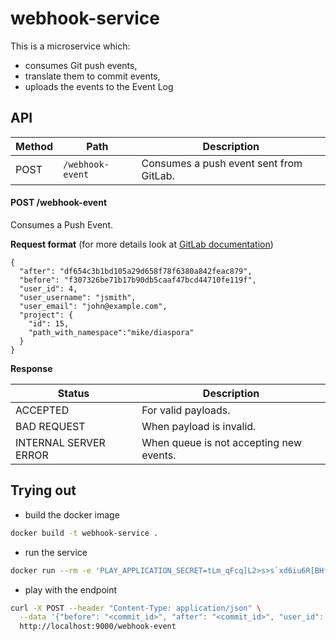 # webhook-service

This is a microservice which:
- consumes Git push events,
- translate them to commit events,
- uploads the events to the Event Log

## API

| Method | Path                               | Description                                        |
|--------|------------------------------------|----------------------------------------------------|
|  POST  | ```/webhook-event```               | Consumes a push event sent from GitLab.           |

#### POST /webhook-event

Consumes a Push Event.

**Request format** (for more details look at [GitLab documentation](https://docs.gitlab.com/ee/user/project/integrations/webhooks.html#push-events))

```
{
  "after": "df654c3b1bd105a29d658f78f6380a842feac879",
  "before": "f307326be71b17b90db5caaf47bcd44710fe119f",
  "user_id": 4,
  "user_username": "jsmith",
  "user_email": "john@example.com",
  "project": {
    "id": 15,
    "path_with_namespace":"mike/diaspora"
  }
}
```

**Response**

|Status               |Description                             |
|---------------------|----------------------------------------|
|ACCEPTED             | For valid payloads.                    |
|BAD REQUEST          | When payload is invalid.               |
|INTERNAL SERVER ERROR| When queue is not accepting new events.|

## Trying out

- build the docker image

```bash
docker build -t webhook-service .
```

- run the service

```bash
docker run --rm -e 'PLAY_APPLICATION_SECRET=tLm_qFcq]L2>s>s`xd6iu6R[BHfK]>hgd/=HOx][][Yldf@kQIvrh:;C6P08?Fmh' -e 'GITLAB_BASE_URL=<gitlab-url>' -p 9001:9001 webhook-service
```

- play with the endpoint

```bash
curl -X POST --header "Content-Type: application/json" \
  --data '{"before": "<commit_id>", "after": "<commit_id>", "user_id": <user-id>, "user_username": "<user-name>", "user_email": "<user-email>", "project": { "id": <project-id>, "path_with_namespace":"<org-name>/<project-name>" }"repository": {"git_http_url": "<repo-url>"}, "project": {"name": "<project-name>"}}' \
  http://localhost:9000/webhook-event
```